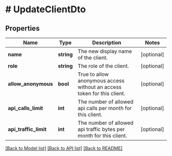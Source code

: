# # UpdateClientDto

## Properties

Name | Type | Description | Notes
------------ | ------------- | ------------- | -------------
**name** | **string** | The new display name of the client. | [optional]
**role** | **string** | The role of the client. | [optional]
**allow_anonymous** | **bool** | True to allow anonymous access without an access token for this client. | [optional]
**api_calls_limit** | **int** | The number of allowed api calls per month for this client. | [optional]
**api_traffic_limit** | **int** | The number of allowed api traffic bytes per month for this client. | [optional]

[[Back to Model list]](../../README.md#models) [[Back to API list]](../../README.md#endpoints) [[Back to README]](../../README.md)
